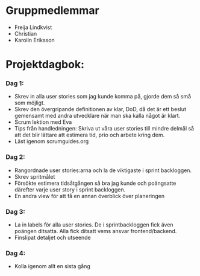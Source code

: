 # Gruppmedlemmar
- Freija Lindkvist
- Christian
- Karolin Eriksson

# Projektdagbok:
### Dag 1: 
- Skrev in alla user stories som jag kunde komma på, gjorde dem så små som möjligt. 
- Skrev den övergripande definitionen av klar, DoD, då det är ett beslut gemensamt med andra utvecklare när man ska kalla något är klart. 
- Scrum lektion med Eva 
- Tips från handledningen: 
  Skriva ut våra user stories till mindre delmål så att det blir lättare att estimera tid, prio och arbete kring dem.  
- Läst igenom scrumguides.org 
### Dag 2: 
- Rangordnade user stories:arna och la de viktigaste i sprint backloggen.  
- Skrev spritmålet 
- Försökte estimera tidsåtgången så bra jag kunde och poängsatte därefter varje user story i sprint backloggen.
- En andra view för att få en annan överblick över planeringen 
### Dag 3: 
- La in labels för alla user stories. De i sprintbackloggen fick även poängen ditsatta. Alla fick ditsatt vems ansvar frontend/backend. 
- Finslipat detaljet och utseende
### Dag 4: 
- Kolla igenom allt en sista gång
